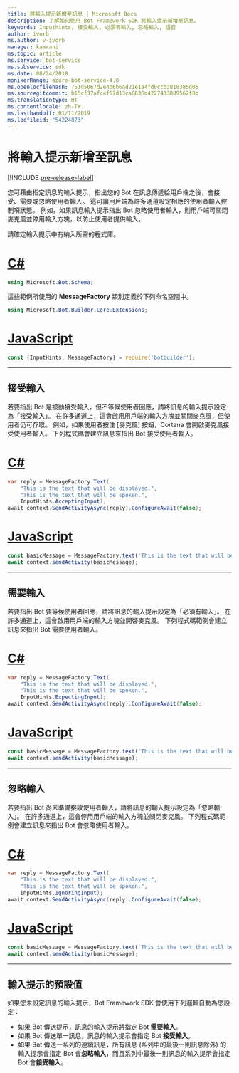 ```yaml
---
title: 將輸入提示新增至訊息 | Microsoft Docs
description: 了解如何使用 Bot Framework SDK 將輸入提示新增至訊息。
keywords: Inputhints, 接受輸入, 必須有輸入, 忽略輸入, 語音
author: ivorb
ms.author: v-ivorb
manager: kamrani
ms.topic: article
ms.service: bot-service
ms.subservice: sdk
ms.date: 08/24/2018
monikerRange: azure-bot-service-4.0
ms.openlocfilehash: 751d5067d2e4b6b6ad21e1a4fd0ccb3818385d06
ms.sourcegitcommit: b15cf37afc4f57d13ca6636d4227433809562f8b
ms.translationtype: HT
ms.contentlocale: zh-TW
ms.lasthandoff: 01/11/2019
ms.locfileid: "54224873"
---
```

# <a name="add-input-hints-to-messages"></a>將輸入提示新增至訊息

[!INCLUDE [pre-release-label](~/includes/pre-release-label.md)]

您可藉由指定訊息的輸入提示，指出您的 Bot 在訊息傳遞給用戶端之後，會接受、需要或忽略使用者輸入。 這可讓用戶端為許多通道設定相應的使用者輸入控制項狀態。 例如，如果訊息輸入提示指出 Bot 忽略使用者輸入，則用戶端可關閉麥克風並停用輸入方塊，以防止使用者提供輸入。

請確定輸入提示中有納入所需的程式庫。

# <a name="ctabcs"></a>[C#](#tab/cs)

```cs
using Microsoft.Bot.Schema;
```

<!--TODO: Remove the following remark after the next release of the NuGet packages.-->

這些範例所使用的 **MessageFactory** 類別定義於下列命名空間中。

```cs
using Microsoft.Bot.Builder.Core.Extensions;
```

# <a name="javascripttabjs"></a>[JavaScript](#tab/js)

```javascript
const {InputHints, MessageFactory} = require('botbuilder');
```

---

## <a name="accepting-input"></a>接受輸入

若要指出 Bot 是被動接受輸入，但不等候使用者回應，請將訊息的輸入提示設定為「接受輸入」。 在許多通道上，這會啟用用戶端的輸入方塊並關閉麥克風，但使用者仍可存取。 例如，如果使用者按住 [麥克風] 按鈕，Cortana 會開啟麥克風接受使用者輸入。 下列程式碼會建立訊息來指出 Bot 接受使用者輸入。

# <a name="ctabcs"></a>[C#](#tab/cs)

```csharp
var reply = MessageFactory.Text(
    "This is the text that will be displayed.",
    "This is the text that will be spoken.",
    InputHints.AcceptingInput);
await context.SendActivityAsync(reply).ConfigureAwait(false);
```

# <a name="javascripttabjs"></a>[JavaScript](#tab/js)

```javascript
const basicMessage = MessageFactory.text('This is the text that will be displayed.', 'This is the text that will be spoken.', InputHints.AcceptingInput);
await context.sendActivity(basicMessage);
```

---

## <a name="expecting-input"></a>需要輸入

若要指出 Bot 要等候使用者回應，請將訊息的輸入提示設定為「必須有輸入」。 在許多通道上，這會啟用用戶端的輸入方塊並開啓麥克風。 下列程式碼範例會建立訊息來指出 Bot 需要使用者輸入。

# <a name="ctabcs"></a>[C#](#tab/cs)

```csharp
var reply = MessageFactory.Text(
    "This is the text that will be displayed.",
    "This is the text that will be spoken.",
    InputHints.ExpectingInput);
await context.SendActivityAsync(reply).ConfigureAwait(false);
```

# <a name="javascripttabjs"></a>[JavaScript](#tab/js)

```javascript
const basicMessage = MessageFactory.text('This is the text that will be displayed.', 'This is the text that will be spoken.', InputHints.ExpectingInput);
await context.sendActivity(basicMessage);
```

---

## <a name="ignoring-input"></a>忽略輸入

若要指出 Bot 尚未準備接收使用者輸入，請將訊息的輸入提示設定為「忽略輸入」。 在許多通道上，這會停用用戶端的輸入方塊並關閉麥克風。 下列程式碼範例會建立訊息來指出 Bot 會忽略使用者輸入。

# <a name="ctabcs"></a>[C#](#tab/cs)

```csharp
var reply = MessageFactory.Text(
    "This is the text that will be displayed.",
    "This is the text that will be spoken.",
    InputHints.IgnoringInput);
await context.SendActivityAsync(reply).ConfigureAwait(false);
```

# <a name="javascripttabjs"></a>[JavaScript](#tab/js)

```javascript
const basicMessage = MessageFactory.text('This is the text that will be displayed.', 'This is the text that will be spoken.', InputHints.IgnoringInput);
await context.sendActivity(basicMessage);
```

---

## <a name="default-values-for-input-hint"></a>輸入提示的預設值

如果您未設定訊息的輸入提示，Bot Framework SDK 會使用下列邏輯自動為您設定：

- 如果 Bot 傳送提示，訊息的輸入提示將指定 Bot **需要輸入**。</li>
- 如果 Bot 傳送單一訊息，訊息的輸入提示會指定 Bot **接受輸入**。</li>
- 如果 Bot 傳送一系列的連續訊息，所有訊息 (系列中的最後一則訊息除外) 的輸入提示會指定 Bot 會**忽略輸入**，而且系列中最後一則訊息的輸入提示會指定 Bot 會**接受輸入**。


